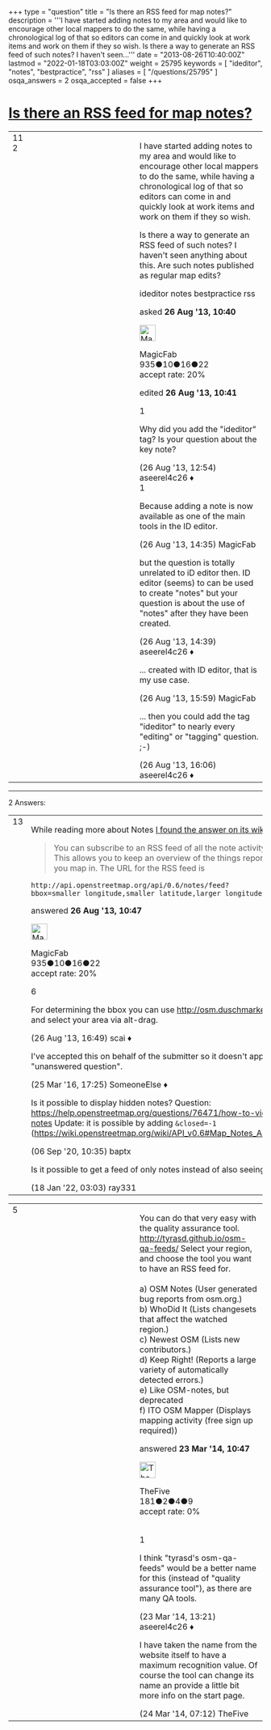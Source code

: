 +++
type = "question"
title = "Is there an RSS feed for map notes?"
description = '''I have started adding notes to my area and would like to encourage other local mappers to do the same, while having a chronological log of that so editors can come in and quickly look at work items and work on them if they so wish. Is there a way to generate an RSS feed of such notes? I haven&#x27;t seen...'''
date = "2013-08-26T10:40:00Z"
lastmod = "2022-01-18T03:03:00Z"
weight = 25795
keywords = [ "ideditor", "notes", "bestpractice", "rss" ]
aliases = [ "/questions/25795" ]
osqa_answers = 2
osqa_accepted = false
+++

<div class="headNormal">

# [Is there an RSS feed for map notes?](/questions/25795/is-there-an-rss-feed-for-map-notes)

</div>

<div id="main-body">

<div id="askform">

<table id="question-table" style="width:100%;">
<colgroup>
<col style="width: 50%" />
<col style="width: 50%" />
</colgroup>
<tbody>
<tr>
<td style="width: 30px; vertical-align: top"><div class="vote-buttons">
<span id="post-25795-upvote" class="ajax-command post-vote up" rel="nofollow" title="I like this post (click again to cancel)"> </span>
<div id="post-25795-score" class="post-score" title="current number of votes">
11
</div>
<span id="post-25795-downvote" class="ajax-command post-vote down" rel="nofollow" title="I dont like this post (click again to cancel)"> </span> <span id="favorite-mark" class="ajax-command favorite-mark" rel="nofollow" title="mark/unmark this question as favorite (click again to cancel)"> </span>
<div id="favorite-count" class="favorite-count">
2
</div>
</div></td>
<td><div id="item-right">
<div class="question-body">
<p>I have started adding notes to my area and would like to encourage other local mappers to do the same, while having a chronological log of that so editors can come in and quickly look at work items and work on them if they so wish.</p>
<p>Is there a way to generate an RSS feed of such notes? I haven't seen anything about this. Are such notes published as regular map edits?</p>
</div>
<div id="question-tags" class="tags-container tags">
<span class="post-tag tag-link-ideditor" rel="tag" title="see questions tagged &#39;ideditor&#39;">ideditor</span> <span class="post-tag tag-link-notes" rel="tag" title="see questions tagged &#39;notes&#39;">notes</span> <span class="post-tag tag-link-bestpractice" rel="tag" title="see questions tagged &#39;bestpractice&#39;">bestpractice</span> <span class="post-tag tag-link-rss" rel="tag" title="see questions tagged &#39;rss&#39;">rss</span>
</div>
<div id="question-controls" class="post-controls">
&#10;</div>
<div class="post-update-info-container">
<div class="post-update-info post-update-info-user">
<p>asked <strong>26 Aug '13, 10:40</strong></p>
<img src="https://secure.gravatar.com/avatar/0c12497903c6f3b2dd9f4d87deb127de?s=32&amp;d=identicon&amp;r=g" class="gravatar" width="32" height="32" alt="MagicFab&#39;s gravatar image" />
<p><span>MagicFab</span><br />
<span class="score" title="935 reputation points">935</span><span title="10 badges"><span class="badge1">●</span><span class="badgecount">10</span></span><span title="16 badges"><span class="silver">●</span><span class="badgecount">16</span></span><span title="22 badges"><span class="bronze">●</span><span class="badgecount">22</span></span><br />
<span class="accept_rate" title="Rate of the user&#39;s accepted answers">accept rate:</span> <span title="MagicFab has one accepted answer">20%</span></p>
</div>
<div class="post-update-info post-update-info-edited">
<p><span> edited <strong>26 Aug '13, 10:41</strong> </span></p>
</div>
</div>
<div id="comments-container-25795" class="comments-container">
<span id="25799"></span>
<div id="comment-25799" class="comment">
<div id="post-25799-score" class="comment-score">
1
</div>
<div class="comment-text">
<p>Why did you add the "ideditor" tag? Is your question about the <span>key note</span>?</p>
</div>
<div id="comment-25799-info" class="comment-info">
<span class="comment-age">(26 Aug '13, 12:54)</span> <span class="comment-user userinfo">aseerel4c26 ♦</span>
</div>
</div>
<span id="25810"></span>
<div id="comment-25810" class="comment">
<div id="post-25810-score" class="comment-score">
1
</div>
<div class="comment-text">
<p>Because adding a note is now available as one of the main tools in the ID editor.</p>
</div>
<div id="comment-25810-info" class="comment-info">
<span class="comment-age">(26 Aug '13, 14:35)</span> <span class="comment-user userinfo">MagicFab</span>
</div>
</div>
<span id="25812"></span>
<div id="comment-25812" class="comment">
<div id="post-25812-score" class="comment-score">
&#10;</div>
<div class="comment-text">
<p>but the question is totally unrelated to iD editor then. ID editor (seems) to can be used to create "notes" but your question is about the use of "notes" after they have been created.</p>
</div>
<div id="comment-25812-info" class="comment-info">
<span class="comment-age">(26 Aug '13, 14:39)</span> <span class="comment-user userinfo">aseerel4c26 ♦</span>
</div>
</div>
<span id="25821"></span>
<div id="comment-25821" class="comment">
<div id="post-25821-score" class="comment-score">
&#10;</div>
<div class="comment-text">
<p>... created with ID editor, that is my use case.</p>
</div>
<div id="comment-25821-info" class="comment-info">
<span class="comment-age">(26 Aug '13, 15:59)</span> <span class="comment-user userinfo">MagicFab</span>
</div>
</div>
<span id="25822"></span>
<div id="comment-25822" class="comment">
<div id="post-25822-score" class="comment-score">
&#10;</div>
<div class="comment-text">
<p>... then you could add the tag "ideditor" to nearly every "editing" or "tagging" question. ;-)</p>
</div>
<div id="comment-25822-info" class="comment-info">
<span class="comment-age">(26 Aug '13, 16:06)</span> <span class="comment-user userinfo">aseerel4c26 ♦</span>
</div>
</div>
</div>
<div id="comment-tools-25795" class="comment-tools">
&#10;</div>
<div class="clear">
&#10;</div>
<div id="comment-25795-form-container" class="comment-form-container">
&#10;</div>
<div class="clear">
&#10;</div>
</div></td>
</tr>
</tbody>
</table>

------------------------------------------------------------------------

<div class="tabBar">

<span id="sort-top"></span>

<div class="headQuestions">

2 Answers:

</div>

</div>

<span id="25796"></span>

<div id="answer-container-25796" class="answer accepted-answer answered-by-owner">

<table style="width:100%;">
<colgroup>
<col style="width: 50%" />
<col style="width: 50%" />
</colgroup>
<tbody>
<tr>
<td style="width: 30px; vertical-align: top"><div class="vote-buttons">
<span id="post-25796-upvote" class="ajax-command post-vote up" rel="nofollow" title="I like this post (click again to cancel)"> </span>
<div id="post-25796-score" class="post-score" title="current number of votes">
13
</div>
<span id="post-25796-downvote" class="ajax-command post-vote down" rel="nofollow" title="I dont like this post (click again to cancel)"> </span> <span class="accept-answer on" rel="nofollow" title="SomeoneElse has selected this answer as the correct answer"> </span>
</div></td>
<td><div class="item-right">
<div class="answer-body">
<p>While reading more about Notes <a href="http://wiki.openstreetmap.org/wiki/Notes#RSS_feed">I found the answer on its wiki page</a>.</p>
<blockquote>
<p>You can subscribe to an RSS feed of all the note activity in your area. This allows you to keep an overview of the things reported in your area you map in. The URL for the RSS feed is</p>
</blockquote>
<pre><code>http://api.openstreetmap.org/api/0.6/notes/feed?bbox=smaller_longitude,smaller_latitude,larger_longitude,larger_latitude</code></pre>
</div>
<div class="answer-controls post-controls">
&#10;</div>
<div class="post-update-info-container">
<div class="post-update-info post-update-info-user">
<p>answered <strong>26 Aug '13, 10:47</strong></p>
<img src="https://secure.gravatar.com/avatar/0c12497903c6f3b2dd9f4d87deb127de?s=32&amp;d=identicon&amp;r=g" class="gravatar" width="32" height="32" alt="MagicFab&#39;s gravatar image" />
<p><span>MagicFab</span><br />
<span class="score" title="935 reputation points">935</span><span title="10 badges"><span class="badge1">●</span><span class="badgecount">10</span></span><span title="16 badges"><span class="silver">●</span><span class="badgecount">16</span></span><span title="22 badges"><span class="bronze">●</span><span class="badgecount">22</span></span><br />
<span class="accept_rate" title="Rate of the user&#39;s accepted answers">accept rate:</span> <span title="MagicFab has one accepted answer">20%</span></p>
</div>
</div>
<div id="comments-container-25796" class="comments-container">
<span id="25825"></span>
<div id="comment-25825" class="comment">
<div id="post-25825-score" class="comment-score">
6
</div>
<div class="comment-text">
<p>For determining the bbox you can use <a href="http://osm.duschmarke.de/bbox.html">http://osm.duschmarke.de/bbox.html</a> and select your area via alt-drag.</p>
</div>
<div id="comment-25825-info" class="comment-info">
<span class="comment-age">(26 Aug '13, 16:49)</span> <span class="comment-user userinfo">scai ♦</span>
</div>
</div>
<span id="48853"></span>
<div id="comment-48853" class="comment">
<div id="post-48853-score" class="comment-score">
&#10;</div>
<div class="comment-text">
<p>I've accepted this on behalf of the submitter so it doesn't appear as an "unanswered question".</p>
</div>
<div id="comment-48853-info" class="comment-info">
<span class="comment-age">(25 Mar '16, 17:25)</span> <span class="comment-user userinfo">SomeoneElse ♦</span>
</div>
</div>
<span id="76475"></span>
<div id="comment-76475" class="comment">
<div id="post-76475-score" class="comment-score">
&#10;</div>
<div class="comment-text">
<p>Is it possible to display hidden notes? Question: <a href="https://help.openstreetmap.org/questions/76471/how-to-view-hidden-notes">https://help.openstreetmap.org/questions/76471/how-to-view-hidden-notes</a> Update: it is possible by adding <code>&amp;closed=-1</code> (<a href="https://wiki.openstreetmap.org/wiki/API_v0.6#Map_Notes_API).">https://wiki.openstreetmap.org/wiki/API_v0.6#Map_Notes_API).</a></p>
</div>
<div id="comment-76475-info" class="comment-info">
<span class="comment-age">(06 Sep '20, 10:35)</span> <span class="comment-user userinfo">baptx</span>
</div>
</div>
<span id="83108"></span>
<div id="comment-83108" class="comment">
<div id="post-83108-score" class="comment-score">
&#10;</div>
<div class="comment-text">
<p>Is it possible to get a feed of only notes instead of also seeing comments?</p>
</div>
<div id="comment-83108-info" class="comment-info">
<span class="comment-age">(18 Jan '22, 03:03)</span> <span class="comment-user userinfo">ray331</span>
</div>
</div>
</div>
<div id="comment-tools-25796" class="comment-tools">
&#10;</div>
<div class="clear">
&#10;</div>
<div id="comment-25796-form-container" class="comment-form-container">
&#10;</div>
<div class="clear">
&#10;</div>
</div></td>
</tr>
</tbody>
</table>

</div>

<span id="31774"></span>

<div id="answer-container-31774" class="answer">

<table style="width:100%;">
<colgroup>
<col style="width: 50%" />
<col style="width: 50%" />
</colgroup>
<tbody>
<tr>
<td style="width: 30px; vertical-align: top"><div class="vote-buttons">
<span id="post-31774-upvote" class="ajax-command post-vote up" rel="nofollow" title="I like this post (click again to cancel)"> </span>
<div id="post-31774-score" class="post-score" title="current number of votes">
5
</div>
<span id="post-31774-downvote" class="ajax-command post-vote down" rel="nofollow" title="I dont like this post (click again to cancel)"> </span>
</div></td>
<td><div class="item-right">
<div class="answer-body">
<p>You can do that very easy with the quality assurance tool.<br />
<a href="http://tyrasd.github.io/osm-qa-feeds/">http://tyrasd.github.io/osm-qa-feeds/</a> Select your region, and choose the tool you want to have an RSS feed for.<br />
<br />
a) OSM Notes (User generated bug reports from osm.org.)<br />
b) WhoDid It (Lists changesets that affect the watched region.)<br />
c) Newest OSM (Lists new contributors.)<br />
d) Keep Right! (Reports a large variety of automatically detected errors.)<br />
e) Like OSM-notes, but deprecated<br />
f) ITO OSM Mapper (Displays mapping activity (free sign up required))<br />
</p>
</div>
<div class="answer-controls post-controls">
&#10;</div>
<div class="post-update-info-container">
<div class="post-update-info post-update-info-user">
<p>answered <strong>23 Mar '14, 10:47</strong></p>
<img src="https://secure.gravatar.com/avatar/f80ec2d630322974a27ea3c27c3ecbdc?s=32&amp;d=identicon&amp;r=g" class="gravatar" width="32" height="32" alt="TheFive&#39;s gravatar image" />
<p><span>TheFive</span><br />
<span class="score" title="181 reputation points">181</span><span title="2 badges"><span class="badge1">●</span><span class="badgecount">2</span></span><span title="4 badges"><span class="silver">●</span><span class="badgecount">4</span></span><span title="9 badges"><span class="bronze">●</span><span class="badgecount">9</span></span><br />
<span class="accept_rate" title="Rate of the user&#39;s accepted answers">accept rate:</span> <span title="TheFive has no accepted answers">0%</span> </br></br></p>
</div>
</div>
<div id="comments-container-31774" class="comments-container">
<span id="31789"></span>
<div id="comment-31789" class="comment">
<div id="post-31789-score" class="comment-score">
1
</div>
<div class="comment-text">
<p>I think "tyrasd's osm-qa-feeds" would be a better name for this (instead of "quality assurance tool"), as there are many QA tools.</p>
</div>
<div id="comment-31789-info" class="comment-info">
<span class="comment-age">(23 Mar '14, 13:21)</span> <span class="comment-user userinfo">aseerel4c26 ♦</span>
</div>
</div>
<span id="31813"></span>
<div id="comment-31813" class="comment">
<div id="post-31813-score" class="comment-score">
&#10;</div>
<div class="comment-text">
<p>I have taken the name from the website itself to have a maximum recognition value. Of course the tool can change its name an provide a little bit more info on the start page.</p>
</div>
<div id="comment-31813-info" class="comment-info">
<span class="comment-age">(24 Mar '14, 07:12)</span> <span class="comment-user userinfo">TheFive</span>
</div>
</div>
</div>
<div id="comment-tools-31774" class="comment-tools">
&#10;</div>
<div class="clear">
&#10;</div>
<div id="comment-31774-form-container" class="comment-form-container">
&#10;</div>
<div class="clear">
&#10;</div>
</div></td>
</tr>
</tbody>
</table>

</div>

<div class="paginator-container-left">

</div>

</div>

</div>

